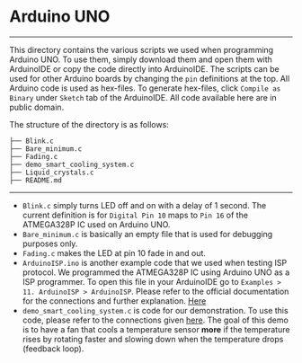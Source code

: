 # Arduino UNO

---

This directory contains the various scripts we used when programming Arduino UNO. To use them, simply download them and open them with ArduinoIDE or copy the code directly into ArduinoIDE. The scripts can be used for other Arduino boards by changing the `pin` definitions at the top. All Arduino code is used as hex-files. To generate hex-files, click `Compile as Binary` under `Sketch` tab of the ArduinoIDE. All code available here are in public domain.

The structure of the directory is as follows:

```plaintext
├── Blink.c
├── Bare_minimum.c
├── Fading.c
├── demo_smart_cooling_system.c
├── Liquid_crystals.c
├── README.md
```

---

- `Blink.c` simply turns LED off and on with a delay of 1 second. The current definition is for `Digital Pin 10` maps to `Pin 16` of the ATMEGA328P IC used on Arduino UNO.
- `Bare_minimum.c` is basically an empty file that is used for debugging purposes only.
- `Fading.c` makes the LED at pin 10 fade in and out.
- `ArduinoISP.ino` is another example code that we used when testing ISP protocol. We programmed the ATMEGA328P IC using Arduino UNO as a ISP programmer. To open this file in your ArduinoIDE go to `Examples > 11. ArduinoISP > ArduinoISP`. Please refer to the official documentation for the connections and further explanation. [Here](https://docs.arduino.cc/built-in-examples/arduino-isp/ArduinoISP/)
- `demo_smart_cooling_system.c` is code for our demonstration. To use this code, please refer to the connections given [here](https://github.com/edl-iitb/edl-25-project-submission-edl25_tue16/blob/main/others/demo_smart_cooling_system_schematic.jpeg). The goal of this demo is to have a fan that cools a temperature sensor **more** if the temperature rises by rotating faster and slowing down when the temperature drops (feedback loop).
